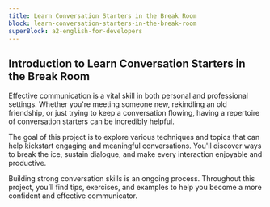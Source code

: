 ```yaml
---
title: Learn Conversation Starters in the Break Room
block: learn-conversation-starters-in-the-break-room
superBlock: a2-english-for-developers
---
```


## Introduction to Learn Conversation Starters in the Break Room

Effective communication is a vital skill in both personal and professional settings. Whether you're meeting someone new, rekindling an old friendship, or just trying to keep a conversation flowing, having a repertoire of conversation starters can be incredibly helpful.

The goal of this project is to explore various techniques and topics that can help kickstart engaging and meaningful conversations. You'll discover ways to break the ice, sustain dialogue, and make every interaction enjoyable and productive.

Building strong conversation skills is an ongoing process. Throughout this project, you’ll find tips, exercises, and examples to help you become a more confident and effective communicator.

